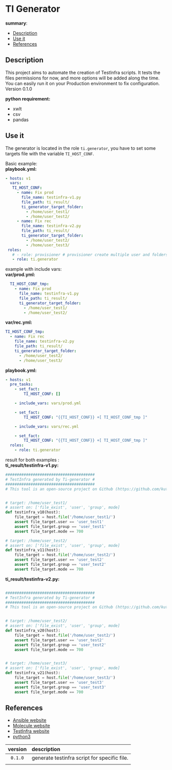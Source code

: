 # TI Generator

__summary__:
  - [Description](#description)
  - [Use it](#use-it)
  - [References](#references)


## Description

  This project aims to automate the creation of TestInfra scripts. It tests the files permissions for now, and more options will be added along the time.
  You can easily run it on your Production environment to fix configuration.  
  Version 0.1.0

  __python requirement:__
  - xwlt
  - csv
  - pandas
## Use it

  The generator is located in the role `ti.generator`, you have to set some targets file
  with the variable `TI_HOST_CONF`.

  Basic example:  
  __playbook.yml:__  
  ```yaml
  - hosts: v1
    vars:
     TI_HOST_CONF:
       - name: Fix prod
         file_name: testinfra-v1.py
         file_path: ti_result/
         ti_generator_target_folder:
           - /home/user_test1/
           - /home/user_test2/
       - name: Fix rec
         file_name: testinfra-v2.py
         file_path: ti_result/
         ti_generator_target_folder:
           - /home/user_test2/
           - /home/user_test3/
   roles:
     # - role: provisioner # provisioner create multiple user and folders tree.
     - role: ti.generator
  ```

  example with include vars:  
  __var/prod.yml:__
  ```yaml
    TI_HOST_CONF_tmp:
      - name: Fix prod
        file_name: testinfra-v1.py
        file_path: ti_result/
        ti_generator_target_folder:
          - /home/user_test1/
          - /home/user_test2/
  ```

  __var/rec.yml:__  
  ```yaml
  TI_HOST_CONF_tmp:
    - name: Fix rec
      file_name: testinfra-v2.py
      file_path: ti_result/
      ti_generator_target_folder:
        - /home/user_test2/
        - /home/user_test3/
  ```

  __playbook.yml:__  
  ```yaml
  - hosts: v1
    pre_tasks:
      - set_fact:
          TI_HOST_CONF: []

      - include_vars: vars/prod.yml

      - set_fact:
          TI_HOST_CONF: "{{TI_HOST_CONF}} +[ TI_HOST_CONF_tmp ]"

      - include_vars: vars/rec.yml

      - set_fact:
          TI_HOST_CONF: "{{TI_HOST_CONF}} +[ TI_HOST_CONF_tmp ]"
    roles:
      - role: ti.generator
  ```

  result for both examples :  
  __ti_result/testinfra-v1.py:__  
  ```py
  #######################################
  # TestInfra generated by Ti-generator #
  #######################################
  # This tool is an open-source project on Github (https://github.com/kuty22/TI_Generator)


  # target: /home/user_test1/
  # assert on: ['file_exist', 'user', 'group', mode]
  def testinfra_v10(host):
      file_target = host.file('/home/user_test1/')
      assert file_target.user == 'user_test1'
      assert file_target.group == 'user_test1'
      assert file_target.mode == 700

  # target: /home/user_test2/
  # assert on: ['file_exist', 'user', 'group', mode]
  def testinfra_v11(host):
      file_target = host.file('/home/user_test2/')
      assert file_target.user == 'user_test2'
      assert file_target.group == 'user_test2'
      assert file_target.mode == 700
  ```

  __ti_result/testinfra-v2.py:__  
  ```py

  #######################################
  # TestInfra generated by Ti-generator #
  #######################################
  # This tool is an open-source project on Github (https://github.com/kuty22/TI_Generator)


  # target: /home/user_test2/
  # assert on: ['file_exist', 'user', 'group', mode]
  def testinfra_v20(host):
      file_target = host.file('/home/user_test2/')
      assert file_target.user == 'user_test2'
      assert file_target.group == 'user_test2'
      assert file_target.mode == 700


  # target: /home/user_test3/
  # assert on: ['file_exist', 'user', 'group', mode]
  def testinfra_v21(host):
      file_target = host.file('/home/user_test3/')
      assert file_target.user == 'user_test3'
      assert file_target.group == 'user_test3'
      assert file_target.mode == 700

  ```

## References
- [Ansible website](https://www.ansible.com)
- [Molecule website](https://molecule.readthedocs.io/en/latest/)
- [TestInfra website](https://testinfra.readthedocs.io/en/latest/)
- [python3](https://docs.python.org/3.6/)

| **version** | **description**                              |
|:-----------:|:-------------------------------------------- |
|   `0.1.0`   | generate testinfra script for specific file. |  
|             |                                              ||
